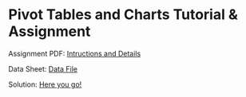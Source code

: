 # Pivot Tables and Charts Tutorial & Assignment

Assignment PDF: [Intructions and Details](https://github.com/kaymomin/Data-Warehousing/blob/master/Pivot%20Tables%20%26%20Charts/Assignment%202%20-%20Pivot%20Table%20_%20Pivot%20Charts%20_Excel_.pdf)

Data Sheet: [Data File](https://github.com/kaymomin/Data-Warehousing/blob/master/Pivot%20Tables%20%26%20Charts/Salesperson-Cube%20(1).xlsx)

Solution: [Here you go!](https://github.com/kaymomin/Data-Warehousing/blob/master/Pivot%20Tables%20%26%20Charts/Solution.xlsx)

